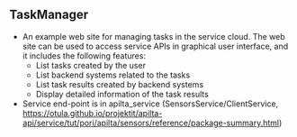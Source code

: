 TaskManager
-----------

- An example web site for managing tasks in the service cloud. The web site can be used to access service APIs in graphical user interface, and it includes the following features:
  - List tasks created by the user
  - List backend systems related to the tasks
  - List task results created by backend systems
  - Display detailed information of the task results
- Service end-point is in apilta_service (SensorsService/ClientService, https://otula.github.io/projektit/apilta-api/service/tut/pori/apilta/sensors/reference/package-summary.html)
